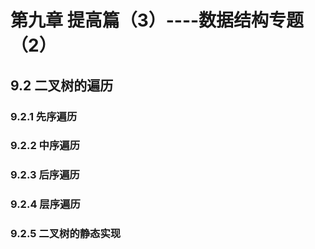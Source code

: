 # 第九章 提高篇（3）----数据结构专题（2）
## 9.2 二叉树的遍历
### 9.2.1 先序遍历
### 9.2.2 中序遍历
### 9.2.3 后序遍历
### 9.2.4 层序遍历
### 9.2.5 二叉树的静态实现


